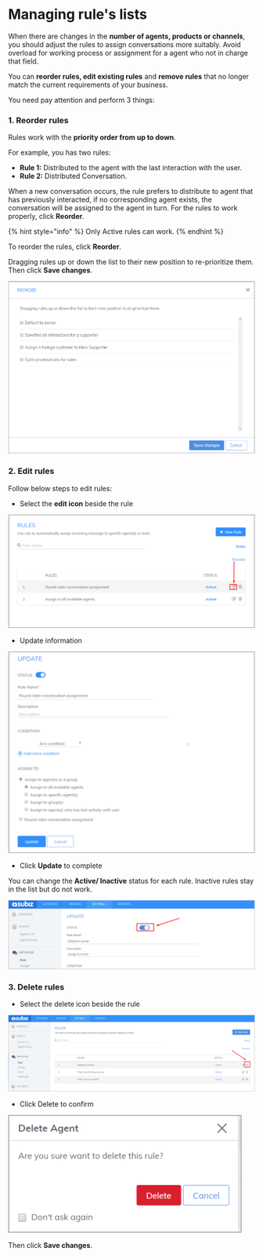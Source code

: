 # Managing rule's lists

When there are changes in the **number of agents, products or channels**, you should adjust the rules to assign conversations more suitably. Avoid overload for working process or assignment for a agent who not in charge that field.

You can **reorder rules, edit existing rules** and **remove rules** that no longer match the current requirements of your business.

You need pay attention and perform 3 things:

### **1. Reorder rules**

Rules work with the **priority order from up to down**.

For example, you has two rules:

* **Rule 1:** Distributed to the agent with the last interaction with the user.
* **Rule 2:** Distributed Conversation.

When a new conversation occurs, the rule prefers to distribute to agent that has previously interacted, if no corresponding agent exists, the conversation will be assigned to the agent in turn. For the rules to work properly, click **Reorder**.

{% hint style="info" %}
Only Active rules can work.
{% endhint %}

To reorder the rules, click **Reorder**.

Dragging rules up or down the list to their new position to re-prioritize them. Then click **Save changes**.

![Reorder rules](../../../.gitbook/assets/rule-setting.png)

### **2. Edit rules**

Follow below steps to edit rules:

* Select the **edit icon** beside the rule

![Edit rules](../../../.gitbook/assets/edit-rule.png)

* Update information

![Update information](../../../.gitbook/assets/update-rule%20%281%29.png)

* Click **Update** to complete

You can change the **Active/ Inactive** status for each rule. Inactive rules stay in the list but do not work.

![Update the Active status for the rule](../../../.gitbook/assets/update-rule.png)

### **3. Delete rules**

* Select the delete icon beside the rule

![Delete rules](../../../.gitbook/assets/xoa-rule.png)

* Click Delete to confirm

![Confirm to delete Rule](../../../.gitbook/assets/confirm-to-delete-rule.png)

Then click **Save changes**.

